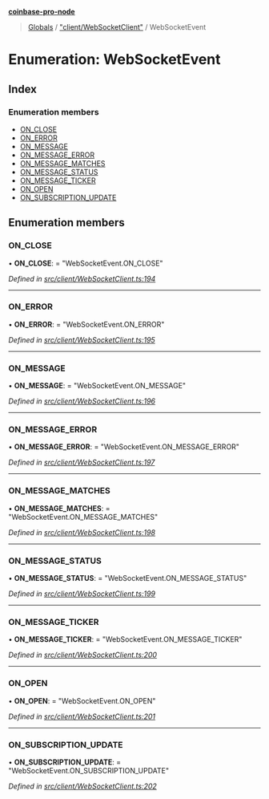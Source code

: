 **[coinbase-pro-node](../README.md)**

> [Globals](../globals.md) / ["client/WebSocketClient"](../modules/_client_websocketclient_.md) / WebSocketEvent

# Enumeration: WebSocketEvent

## Index

### Enumeration members

- [ON_CLOSE](_client_websocketclient_.websocketevent.md#on_close)
- [ON_ERROR](_client_websocketclient_.websocketevent.md#on_error)
- [ON_MESSAGE](_client_websocketclient_.websocketevent.md#on_message)
- [ON_MESSAGE_ERROR](_client_websocketclient_.websocketevent.md#on_message_error)
- [ON_MESSAGE_MATCHES](_client_websocketclient_.websocketevent.md#on_message_matches)
- [ON_MESSAGE_STATUS](_client_websocketclient_.websocketevent.md#on_message_status)
- [ON_MESSAGE_TICKER](_client_websocketclient_.websocketevent.md#on_message_ticker)
- [ON_OPEN](_client_websocketclient_.websocketevent.md#on_open)
- [ON_SUBSCRIPTION_UPDATE](_client_websocketclient_.websocketevent.md#on_subscription_update)

## Enumeration members

### ON_CLOSE

• **ON_CLOSE**: = "WebSocketEvent.ON_CLOSE"

_Defined in [src/client/WebSocketClient.ts:194](https://github.com/bennycode/coinbase-pro-node/blob/e431220/src/client/WebSocketClient.ts#L194)_

---

### ON_ERROR

• **ON_ERROR**: = "WebSocketEvent.ON_ERROR"

_Defined in [src/client/WebSocketClient.ts:195](https://github.com/bennycode/coinbase-pro-node/blob/e431220/src/client/WebSocketClient.ts#L195)_

---

### ON_MESSAGE

• **ON_MESSAGE**: = "WebSocketEvent.ON_MESSAGE"

_Defined in [src/client/WebSocketClient.ts:196](https://github.com/bennycode/coinbase-pro-node/blob/e431220/src/client/WebSocketClient.ts#L196)_

---

### ON_MESSAGE_ERROR

• **ON_MESSAGE_ERROR**: = "WebSocketEvent.ON_MESSAGE_ERROR"

_Defined in [src/client/WebSocketClient.ts:197](https://github.com/bennycode/coinbase-pro-node/blob/e431220/src/client/WebSocketClient.ts#L197)_

---

### ON_MESSAGE_MATCHES

• **ON_MESSAGE_MATCHES**: = "WebSocketEvent.ON_MESSAGE_MATCHES"

_Defined in [src/client/WebSocketClient.ts:198](https://github.com/bennycode/coinbase-pro-node/blob/e431220/src/client/WebSocketClient.ts#L198)_

---

### ON_MESSAGE_STATUS

• **ON_MESSAGE_STATUS**: = "WebSocketEvent.ON_MESSAGE_STATUS"

_Defined in [src/client/WebSocketClient.ts:199](https://github.com/bennycode/coinbase-pro-node/blob/e431220/src/client/WebSocketClient.ts#L199)_

---

### ON_MESSAGE_TICKER

• **ON_MESSAGE_TICKER**: = "WebSocketEvent.ON_MESSAGE_TICKER"

_Defined in [src/client/WebSocketClient.ts:200](https://github.com/bennycode/coinbase-pro-node/blob/e431220/src/client/WebSocketClient.ts#L200)_

---

### ON_OPEN

• **ON_OPEN**: = "WebSocketEvent.ON_OPEN"

_Defined in [src/client/WebSocketClient.ts:201](https://github.com/bennycode/coinbase-pro-node/blob/e431220/src/client/WebSocketClient.ts#L201)_

---

### ON_SUBSCRIPTION_UPDATE

• **ON_SUBSCRIPTION_UPDATE**: = "WebSocketEvent.ON_SUBSCRIPTION_UPDATE"

_Defined in [src/client/WebSocketClient.ts:202](https://github.com/bennycode/coinbase-pro-node/blob/e431220/src/client/WebSocketClient.ts#L202)_
